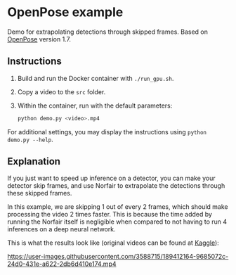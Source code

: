 # OpenPose example

Demo for extrapolating detections through skipped frames. Based on [OpenPose](https://github.com/CMU-Perceptual-Computing-Lab/openpose) version 1.7.

## Instructions

1. Build and run the Docker container with `./run_gpu.sh`.
2. Copy a video to the `src` folder.
3. Within the container, run with the default parameters:

   ```bash
   python demo.py <video>.mp4
   ```

For additional settings, you may display the instructions using `python demo.py --help`.

## Explanation

If you just want to speed up inference on a detector, you can make your detector skip frames, and use Norfair to extrapolate the detections through these skipped frames.

In this example, we are skipping 1 out of every 2 frames, which should make processing the video 2 times faster. This is because the time added by running the Norfair itself is negligible when compared to not having to run 4 inferences on a deep neural network.

This is what the results look like (original videos can be found at [Kaggle](https://www.kaggle.com/datasets/ashayajbani/oxford-town-centre?select=TownCentreXVID.mp4)):

https://user-images.githubusercontent.com/3588715/189412164-9685072c-24d0-431e-a622-2db6d410e174.mp4
